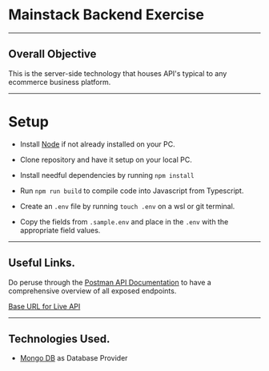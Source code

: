 # Mainstack Backend Exercise

---

## Overall Objective

This is the server-side technology that houses API's typical to any ecommerce business platform.

---

# Setup

- Install [Node](https://nodejs.org/en/download/) if not already installed on your PC.

- Clone repository and have it setup on your local PC.

- Install needful dependencies by running `npm install`

- Run `npm run build` to compile code into Javascript from Typescript.

- Create an `.env` file by running `touch .env` on a wsl or git terminal.

- Copy the fields from `.sample.env` and place in the `.env` with the appropriate field values.

---

## Useful Links.

Do peruse through the [Postman API Documentation](https://documenter.getpostman.com/view/15118089/2s93CGQap6) to have a comprehensive overview of all exposed endpoints.

[Base URL for Live API](https://mainstack-fnwb.onrender.com)

---

## Technologies Used.

- [Mongo DB](https://account.mongodb.com/account/login?n=%2Fv2%2F6051c58edfe30d503cc47b3f&nextHash=%23clusters) as Database Provider
